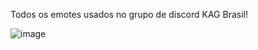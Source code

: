 Todos os emotes usados no grupo de discord KAG Brasil!<br>

![image](https://github.com/WellyngtonMolinari/kagbrasil-emotes/assets/88794503/b5cc744b-52d7-4cd0-abe8-096efeb49cd2)
